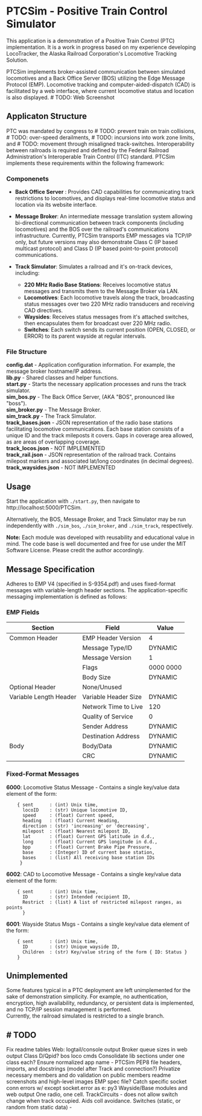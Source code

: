 # PTCSim - Positive Train Control Simulator

This application is a demonstration of a Positive Train Control (PTC) implementation. It is a work in progress based on my experience developing LocoTracker, the Alaska Railroad Corporation's Locomotive Tracking Solution.

PTCSim implements broker-assisted communication between simulated locomotives and a Back Office Server (BOS) utilizing the Edge Message Protocol (EMP). Locomotive tracking and computer-aided-dispatch (CAD) is facilitated by a web interface, where current locomotive status and location is also displayed. # TODO: Web Screenshot

## Applicaton Structure

PTC was mandated by congress to # TODO: prevent train on train collisions, # TODO: over-speed derailments, # TODO: incursions into work zone limits, and # TODO: movement through misaligned track-switches. Interoperability between railroads is required and defined by the Federal Railroad Administration's Interoperable Train Control (ITC) standard. PTCSim implements these requirements within the following framework:

### Componenets

* **Back Office Server** : Provides CAD capabilities for communicating track restrictions to locomotives, and displays real-time locomotive status and location via its website interface.

* **Message Broker**: An intermediate message translation system allowing bi-directional communication between track components (including locomotives) and the BOS over the railroad's communications infrastructure.  Currently, PTCSim transports EMP messages via TCP/IP only, but future versions may also demonstrate Class C (IP based multicast protocol) and Class D (IP based point-to-point protocol) communications.

* **Track Simulator**: Simulates a railroad and it's on-track devices, including:  
  * **220 MHz Radio Base Stations**: Receives locomotive status messages and transmits them to the Message Broker via LAN.
  * **Locomotives**:  Each locomotive travels along the track, broadcasting status messages over two 220 MHz radio transducers and receiving CAD directives.
  * **Waysides**: Receives status messages from it's attached switches, then encapsulates them for broadcast over 220 MHz radio.
  * **Switches**: Each switch sends its current position (OPEN, CLOSED, or ERROR) to its parent wayside at regular intervals.

### File Structure

**config.dat** - Application configuration information. For example, the message broker hostname/IP address.  
**lib.py** - Shared classes and helper functions.  
**start.py** - Starts the necessary application processes and runs the track simulator.  
**sim_bos.py** - The Back Office Server, (AKA "BOS", pronounced like "boss").  
**sim_broker.py** - The Message Broker.  
**sim_track.py** - The Track Simulator.  
**track_bases.json** - JSON representation of the radio base stations facilitating locomotive communications. Each base station consists of a unique ID and the track mileposts it covers. Gaps in coverage area allowed, as are areas of overlapping coverage.  
**track_locos.json** - NOT IMPLEMENTED  
**track_rail.json** - JSON representation of the railroad track. Contains milepost markers and associated lat/long coordinates (in decimal degrees).
**track_waysides.json** - NOT IMPLEMENTED

## Usage

Start the application with `./start.py`, then navigate to http://localhost:5000/PTCSim.
  
Alternatively, the BOS, Message Broker, and Track Simulator may be run independently with `./sim_bos`, `./sim_broker`, and `./sim_track`, respectively.

**Note:** Each module was developed with reusability and educational value in mind. The code base is well documented and free for use under the MIT Software License. Please credit the author accordingly.

## Message Specification

Adheres to EMP V4 (specified in S-9354.pdf) and uses fixed-format messages with variable-length header sections. The application-specific messaging implementation is defined as follows:

### EMP Fields

| Section      | Field | Value                          |
|--------------|-------|--------------------------------|
| Common Header        | EMP Header Version | 4         |
|                      | Message Type/ID     | DYNAMIC  |
|          | Message Version       | 1              |
|          | Flags                 | 0000 0000      |
|          | Body Size             | DYNAMIC        |
| Optional Header                  | None/Unused        ||
| Variable Length Header | Variable Header Size  | DYNAMIC |
|          | Network Time to Live  | 120            |
|          | Quality of Service    | 0              |
|          | Sender Address        | DYNAMIC        |
|          | Destination Address   | DYNAMIC        |
| Body     | Body/Data             | DYNAMIC        |
|          | CRC                   | DYNAMIC        |

### Fixed-Format Messages

**6000**: Locomotive Status Message - Contains a single key/value data element of the form: 

```
    { sent      : (int) Unix time,
      locoID    : (str) Unique locomotive ID,
      speed     : (float) Current speed,
      heading   : (float) Current Heading,
      direction : (str) 'increasing' or 'decreasing',
      milepost  : (float) Nearest milepost ID,
      lat       : (float) Current GPS latitude in d.d.,
      long      : (float) Current GPS longitude in d.d.,
      bpp       : (float) Current Brake Pipe Pressure,
      base      : (Integer) ID of current base station,
      bases     : (list) All receiving base station IDs
     }
```

**6002**: CAD to Locomotive Message - Contains a single key/value data element of the form:

```
    { sent      : (int) Unix time,
      ID        : (str) Intended recipient ID,
      Restrict  : (list) A list of restricted milepost ranges, as points
      }
```

**6001**: Wayside Status Msgs - Contains a single key/value data element of the form:

```
    { sent      : (int) Unix time,
      ID        : (str) Unique wayside ID,
      Children  : (str) Key/value string of the form { ID: Status }
    }
```
## Unimplemented

Some features typical in a PTC deployment are left unimplemented for the sake of demonstration simplicity. For example, no authentication, encryption, high availability, redundancy, or persistent data is implemented, and no TCP/IP session management is performed.  
Currently, the railroad simulated is restricted to a single branch.

## # TODO

Fix readme tables
Web: logtail/console output
Broker queue sizes in web output
Class D/Qpid?
bos loco cmds
Consolidate lib sections under one class each?
Ensure normalized app name - PTCSim
PEP8 file headers, imports, and docstrings (model after Track and connection?)
Privatize necessary members and do validation on public members
readme screenshots and high-level images
EMP spec file?
Catch specific socket conn errors w/ except socket.error as e:
py3
Wayside/Base modules and web output
One radio, one cell.
TrackCircuits - does not allow switch change when track occupied. Aids coll avoidance.
Switches (static, or random from static data) - 
